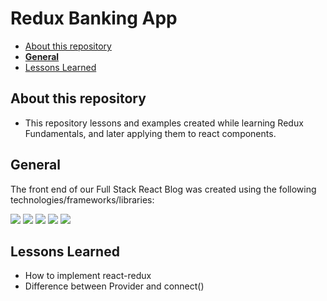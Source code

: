 # Redux Banking App <!-- omit in toc -->

- [About this repository](#about-this-repository)
- [**General**](#general)
- [Lessons Learned](#lessons-learned)
  
## About this repository
* This repository lessons and examples created while learning Redux Fundamentals, and later applying them to react components.

## **General**
The front end of our Full Stack React Blog was created using the following technologies/frameworks/libraries:

<img src="https://img.shields.io/badge/react%20-%2320232a.svg?&style=for-the-badge&logo=react&logoColor=%2361DAFB"/>
<img src="https://img.shields.io/badge/redux%20-%2320232a.svg?&style=for-the-badge&logo=redux&logoColor=blueviolet">
<img src="https://img.shields.io/badge/javascript%20-%23323330.svg?&style=for-the-badge&logo=javascript&logoColor=%23F7DF1E"/>
<img src="https://img.shields.io/badge/html5%20-%23E34F26.svg?&style=for-the-badge&logo=html5&logoColor=white"/>
<img src="https://img.shields.io/badge/css3%20-%231572B6.svg?&style=for-the-badge&logo=css3&logoColor=white"/>


## Lessons Learned
* How to implement react-redux
* Difference between Provider and connect()


<!-- ## **Still Todo**
1. Approve comments if admin
2. edit posts if admin
3. edit comments if admin -->